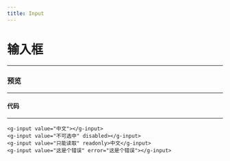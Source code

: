 ```yaml
---
title: Input
---
```

# 输入框
---
### 预览
---
<ClientOnly>
  <input-demo></input-demo>
</ClientOnly>


#### 代码
---
````
<g-input value="中文"></g-input>
<g-input value="不可选中" disabled></g-input>
<g-input value="只能读取" readonly>中文</g-input>
<g-input value="这是个错误" error="这是个错误"></g-input>
````
